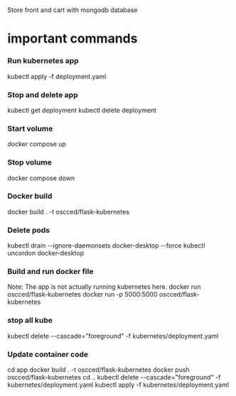 #
Store front and cart with mongodb database

# important commands
### Run kubernetes app
kubectl apply -f deployment.yaml
### Stop and delete app
kubectl get deployment
kubectl delete deployment <deployment name>
### Start volume 
docker compose up 
### Stop volume
docker compose down 
### Docker build
docker build . -t oscced/flask-kubernetes
### Delete pods
kubectl drain --ignore-daemonsets docker-desktop --force
kubectl uncordon docker-desktop
### Build and run docker file
Note: The app is not actually running kubernetes here.
docker run oscced/flask-kubernetes 
docker run -p 5000:5000  oscced/flask-kubernetes
### stop all kube
kubectl delete --cascade="foreground" -f kubernetes/deployment.yaml
### Update container code
cd app
docker build . -t oscced/flask-kubernetes
docker push oscced/flask-kubernetes
cd ..
kubectl delete --cascade="foreground" -f kubernetes/deployment.yaml
kubectl apply -f kubernetes/deployment.yaml